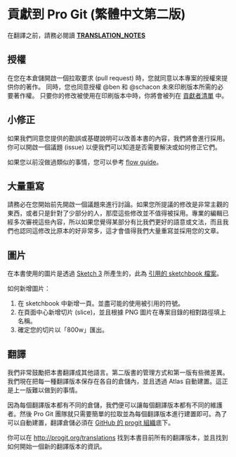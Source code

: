 # 貢獻到 Pro Git (繁體中文第二版)

在翻譯之前，請務必閱讀 **[TRANSLATION_NOTES](TRANSLATION_NOTES.asc)**

## 授權

在您在本倉儲開啟一個拉取要求 (pull request) 時，您就同意以本專案的授權來提供你的著作。
同時，您也同意授權 @ben 和 @schacon 未來印刷版本所需的必要著作權。
只要你的修改被使用在印刷版本中時，你將會被列在 [貢獻者清單](book/contributors.asc) 中。

## 小修正

如果我們同意您提供的勘誤或基礎說明可以改善本書的內容，我們將會進行採用。你可以開啟一個議題 (issue) 以便我們可以知道是否需要解決或如何修正它們。

如果您以前沒做過類似的事情，您可以參考 [flow guide](https://guides.github.com/introduction/flow/)。

## 大量重寫

請務必在您開始前先開啟一個議題來進行討論。如果您所提議的修改是非常主觀的東西，或者只是針對了少部分的人，那麼這些修改並不值得被採用。專業的編輯已經多次審視這些內容，所以如果您覺得某部分有比我們更好的語意或文法，而且我們也認同這修改比原本的好非常多，這才會值得我們大量重寫並採用您的文章。

## 圖片

在本書使用的圖片是透過 [Sketch 3](http://bohemiancoding.com/sketch/) 所產生的，此為 [引用的 sketchbook 檔案](diagram-source/progit.sketch)。

如何新增圖片：

1. 在 sketchbook 中新增一頁。並盡可能的使用被引用的符號。
1. 在頁面中心新增切片 (slice)，並且根據 PNG 圖片在專案目錄的相對路徑填上名稱。
1. 確定您的切片以「800w」匯出。

## 翻譯

我們非常鼓勵把本書翻譯成其他語言。第二版書的管理方式和第一版有些微差異。我們現在把每一種翻譯版本保存在各自的倉儲內，並且透過 Atlas 自動建置。這正是上一版難以做到的事情。

因為每個翻譯版本都有不同的倉儲，我們便可以讓每個翻譯版本都有不同的維護者。然後 Pro Git 團隊就只需要簡單的拉取並為每個翻譯版本進行建置即可。為了可以自動建置，翻譯倉儲必須在 [GitHub 的 progit 組織](https://github.com/progit)底下。

你可以在 http://progit.org/translations 找到本書目前所有的翻譯版本，並且找到如何開始一個新的翻譯版本的資訊。
